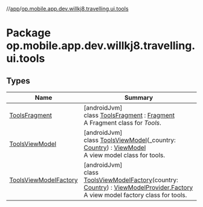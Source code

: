 //[app](../../index.md)/[op.mobile.app.dev.willkj8.travelling.ui.tools](index.md)

# Package op.mobile.app.dev.willkj8.travelling.ui.tools

## Types

| Name | Summary |
|---|---|
| [ToolsFragment](-tools-fragment/index.md) | [androidJvm]<br>class [ToolsFragment](-tools-fragment/index.md) : [Fragment](https://developer.android.com/reference/kotlin/androidx/fragment/app/Fragment.html)<br>A Fragment class for *Tools*. |
| [ToolsViewModel](-tools-view-model/index.md) | [androidJvm]<br>class [ToolsViewModel](-tools-view-model/index.md)(_country: [Country](../op.mobile.app.dev.willkj8.travelling.model/-country/index.md)) : [ViewModel](https://developer.android.com/reference/kotlin/androidx/lifecycle/ViewModel.html)<br>A view model class for tools. |
| [ToolsViewModelFactory](-tools-view-model-factory/index.md) | [androidJvm]<br>class [ToolsViewModelFactory](-tools-view-model-factory/index.md)(country: [Country](../op.mobile.app.dev.willkj8.travelling.model/-country/index.md)) : [ViewModelProvider.Factory](https://developer.android.com/reference/kotlin/androidx/lifecycle/ViewModelProvider.Factory.html)<br>A view model factory class for tools. |
